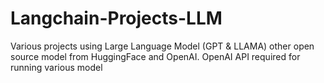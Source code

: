 # Langchain-Projects-LLM
Various projects using Large Language Model (GPT &amp; LLAMA) other open source model from HuggingFace and OpenAI. OpenAI API required for running various model
